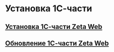 # Установка 1С-части

## [Установка 1С-части Zeta Web](https://docs.google.com/document/d/1hyvIygEY43-7ncb3oaV7F59PaZlYl_9JcVjfWMHQG7Y/)

## [Обновление 1С-части Zeta Web](https://docs.google.com/document/d/1tybgzm7VU4l7D5KTGuqDRZRfieVOPK_fZ-kJIwNIEv4/)

